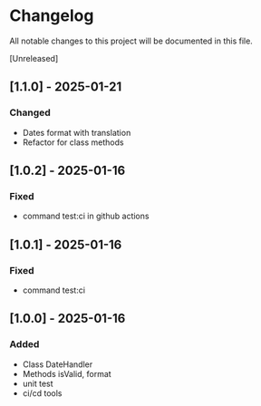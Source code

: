 # Changelog

All notable changes to this project will be documented in this file.

[Unreleased]

## [1.1.0] - 2025-01-21

### Changed

- Dates format with translation
- Refactor for class methods

## [1.0.2] - 2025-01-16

### Fixed

- command test:ci in github actions

## [1.0.1] - 2025-01-16

### Fixed

- command test:ci

## [1.0.0] - 2025-01-16

### Added

- Class DateHandler
- Methods isValid, format
- unit test
- ci/cd tools
